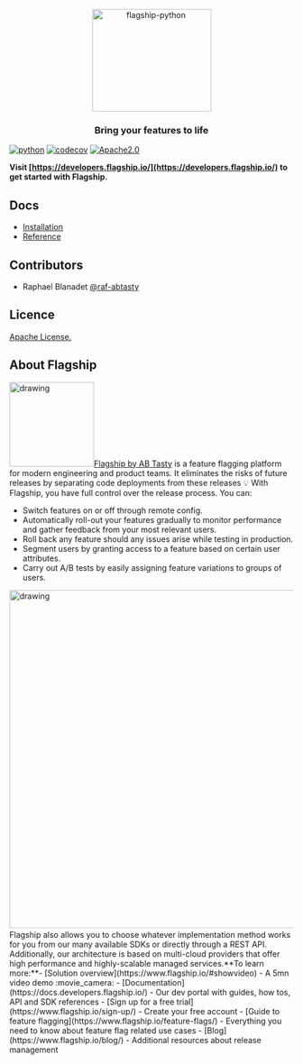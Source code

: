 <p align="center">

<img  src="https://theme.zdassets.com/theme_assets/301238/72efad8140da2942f51b02aa002742a481cb69e2.svg"  width="211"  height="182"  alt="flagship-python"  />

</p>

<h3 align="center">Bring your features to life</h3>

[![python](https://img.shields.io/badge/python-3.8%20%7C%203.9%20%7C%203.10%20%7C%203.11-blue)]()
[![codecov](https://codecov.io/gh/flagship-io/flagship-python-sdk/branch/feature/FS2-SettingCodeCov/graph/badge.svg?token=gc96ToiX8G)](https://codecov.io/gh/flagship-io/flagship-python-sdk)
[![Apache2.0](https://img.shields.io/badge/License-Apache%202.0-blue.svg)](http://www.apache.org/licenses/LICENSE-2.0)


**Visit [https://developers.flagship.io/](https://developers.flagship.io/) to get started with Flagship.**

## Docs

- [Installation](https://docs.developers.flagship.io/docs/python-installation)
- [Reference](https://docs.developers.flagship.io/docs/python-reference)

## Contributors

- Raphael Blanadet [@raf-abtasty](https://github.com/raf-abtasty)

## Licence

[Apache License.](https://github.com/abtasty/flagship-python-sdk/blob/master/LICENSE)

## About Flagship
​
<img src="https://www.flagship.io/wp-content/uploads/Flagship-horizontal-black-wake-AB.png" alt="drawing" width="150"/>
​
[Flagship by AB Tasty](https://www.flagship.io/) is a feature flagging platform for modern engineering and product teams. It eliminates the risks of future releases by separating code deployments from these releases :bulb: With Flagship, you have full control over the release process. You can:
​
- Switch features on or off through remote config.
- Automatically roll-out your features gradually to monitor performance and gather feedback from your most relevant users.
- Roll back any feature should any issues arise while testing in production.
- Segment users by granting access to a feature based on certain user attributes.
- Carry out A/B tests by easily assigning feature variations to groups of users.
​
<img src="https://www.flagship.io/wp-content/uploads/demo-setup.png" alt="drawing" width="600"/>
​
Flagship also allows you to choose whatever implementation method works for you from our many available SDKs or directly through a REST API. Additionally, our architecture is based on multi-cloud providers that offer high performance and highly-scalable managed services.
​
**To learn more:**
​
- [Solution overview](https://www.flagship.io/#showvideo) - A 5mn video demo :movie_camera:
- [Documentation](https://docs.developers.flagship.io/) - Our dev portal with guides, how tos, API and SDK references
- [Sign up for a free trial](https://www.flagship.io/sign-up/) - Create your free account
- [Guide to feature flagging](https://www.flagship.io/feature-flags/) - Everything you need to know about feature flag related use cases
- [Blog](https://www.flagship.io/blog/) - Additional resources about release management
